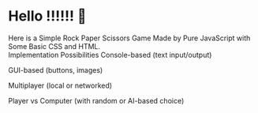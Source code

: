 # Hello !!!!!! 🙌
Here is a Simple Rock Paper Scissors Game Made by Pure JavaScript with Some Basic CSS and HTML.<br>
Implementation Possibilities
Console-based (text input/output)

GUI-based (buttons, images)

Multiplayer (local or networked)

Player vs Computer (with random or AI-based choice)


